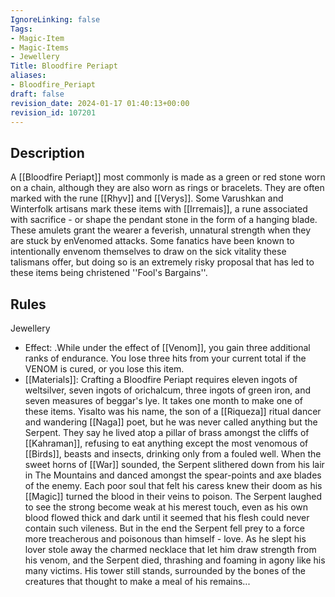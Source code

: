 ```yaml
---
IgnoreLinking: false
Tags:
- Magic-Item
- Magic-Items
- Jewellery
Title: Bloodfire Periapt
aliases:
- Bloodfire_Periapt
draft: false
revision_date: 2024-01-17 01:40:13+00:00
revision_id: 107201
---
```


## Description
A [[Bloodfire Periapt]] most commonly is made as a green or red stone worn on a chain, although they are also worn as rings or bracelets. They are often marked with the rune [[Rhyv]] and [[Verys]]. Some Varushkan and Winterfolk artisans mark these items with [[Irremais]], a rune associated with sacrifice - or shape the pendant stone in the form of a hanging blade.
These amulets grant the wearer a feverish, unnatural strength when they are stuck by enVenomed attacks. Some fanatics have been known to intentionally envenom themselves to draw on the sick vitality these talismans offer, but doing so is an extremely risky proposal that has led to these items being christened ''Fool's Bargains''.
## Rules
Jewellery
* Effect: .While under the effect of [[Venom]], you gain three additional ranks of endurance. You lose three hits from your current total if the VENOM is cured, or you lose this item.
* [[Materials]]: Crafting a Bloodfire Periapt requires eleven ingots of  weltsilver, seven ingots of orichalcum, three ingots of  green iron, and seven measures of  beggar's lye. It takes one month to make one of these items.
Yisalto was his name, the son of a [[Riqueza]] ritual dancer and wandering [[Naga]] poet, but he was never called anything but the Serpent.
They say he lived atop a pillar of brass amongst the cliffs of [[Kahraman]], refusing to eat anything except the most venomous of [[Birds]], beasts and insects, drinking only from a fouled well. When the sweet horns of [[War]] sounded, the Serpent slithered down from his lair in The Mountains and danced amongst the spear-points and axe blades of the enemy. Each poor soul that felt his caress knew their doom as his [[Magic]] turned the blood in their veins to poison. The Serpent laughed to see the strong become weak at his merest touch, even as his own blood flowed thick and dark until it seemed that his flesh could never contain such vileness. 
But in the end the Serpent fell prey to a force more treacherous and poisonous than himself - love. As he slept his lover stole away the charmed necklace that let him draw strength from his venom, and the Serpent died, thrashing and foaming in agony like his many victims. 
His tower still stands, surrounded by the bones of the creatures that thought to make a meal of his remains...